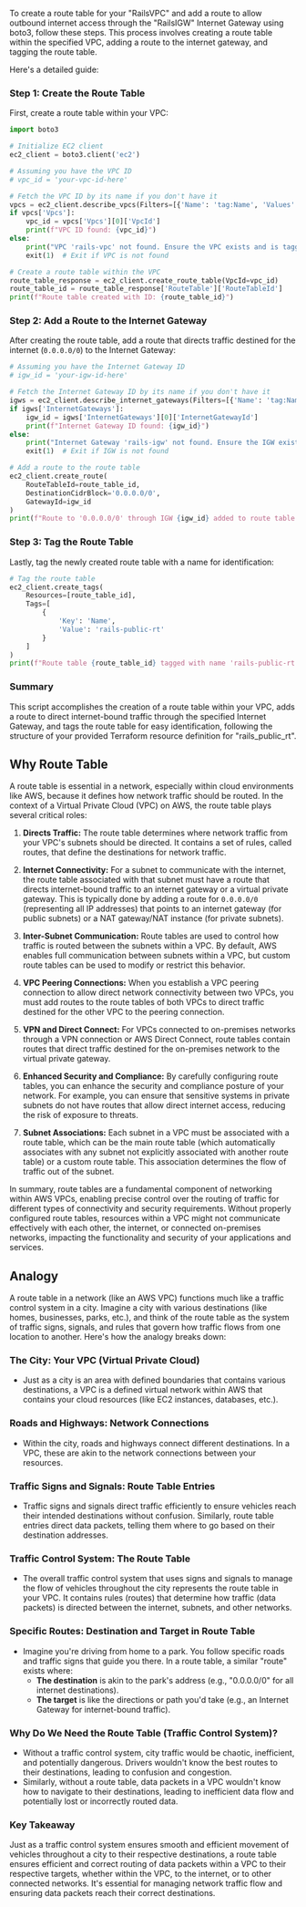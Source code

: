 To create a route table for your "RailsVPC" and add a route to allow outbound internet access through the "RailsIGW" Internet Gateway using boto3, follow these steps. This process involves creating a route table within the specified VPC, adding a route to the internet gateway, and tagging the route table.

Here's a detailed guide:

### Step 1: Create the Route Table

First, create a route table within your VPC:

```python
import boto3

# Initialize EC2 client
ec2_client = boto3.client('ec2')

# Assuming you have the VPC ID
# vpc_id = 'your-vpc-id-here'

# Fetch the VPC ID by its name if you don't have it
vpcs = ec2_client.describe_vpcs(Filters=[{'Name': 'tag:Name', 'Values': ['rails-vpc']}])
if vpcs['Vpcs']:
    vpc_id = vpcs['Vpcs'][0]['VpcId']
    print(f"VPC ID found: {vpc_id}")
else:
    print("VPC 'rails-vpc' not found. Ensure the VPC exists and is tagged correctly.")
    exit(1)  # Exit if VPC is not found

# Create a route table within the VPC
route_table_response = ec2_client.create_route_table(VpcId=vpc_id)
route_table_id = route_table_response['RouteTable']['RouteTableId']
print(f"Route table created with ID: {route_table_id}")
```

### Step 2: Add a Route to the Internet Gateway

After creating the route table, add a route that directs traffic destined for the internet (`0.0.0.0/0`) to the Internet Gateway:

```python
# Assuming you have the Internet Gateway ID
# igw_id = 'your-igw-id-here'

# Fetch the Internet Gateway ID by its name if you don't have it
igws = ec2_client.describe_internet_gateways(Filters=[{'Name': 'tag:Name', 'Values': ['rails-igw']}])
if igws['InternetGateways']:
    igw_id = igws['InternetGateways'][0]['InternetGatewayId']
    print(f"Internet Gateway ID found: {igw_id}")
else:
    print("Internet Gateway 'rails-igw' not found. Ensure the IGW exists and is tagged correctly.")
    exit(1)  # Exit if IGW is not found

# Add a route to the route table
ec2_client.create_route(
    RouteTableId=route_table_id,
    DestinationCidrBlock='0.0.0.0/0',
    GatewayId=igw_id
)
print(f"Route to '0.0.0.0/0' through IGW {igw_id} added to route table {route_table_id}")
```

### Step 3: Tag the Route Table

Lastly, tag the newly created route table with a name for identification:

```python
# Tag the route table
ec2_client.create_tags(
    Resources=[route_table_id],
    Tags=[
        {
            'Key': 'Name',
            'Value': 'rails-public-rt'
        }
    ]
)
print(f"Route table {route_table_id} tagged with name 'rails-public-rt'")
```

### Summary

This script accomplishes the creation of a route table within your VPC, adds a route to direct internet-bound traffic through the specified Internet Gateway, and tags the route table for easy identification, following the structure of your provided Terraform resource definition for "rails_public_rt".

## Why Route Table

A route table is essential in a network, especially within cloud environments like AWS, because it defines how network traffic should be routed. In the context of a Virtual Private Cloud (VPC) on AWS, the route table plays several critical roles:

1. **Directs Traffic:** The route table determines where network traffic from your VPC's subnets should be directed. It contains a set of rules, called routes, that define the destinations for network traffic.

2. **Internet Connectivity:** For a subnet to communicate with the internet, the route table associated with that subnet must have a route that directs internet-bound traffic to an internet gateway or a virtual private gateway. This is typically done by adding a route for `0.0.0.0/0` (representing all IP addresses) that points to an internet gateway (for public subnets) or a NAT gateway/NAT instance (for private subnets).

3. **Inter-Subnet Communication:** Route tables are used to control how traffic is routed between the subnets within a VPC. By default, AWS enables full communication between subnets within a VPC, but custom route tables can be used to modify or restrict this behavior.

4. **VPC Peering Connections:** When you establish a VPC peering connection to allow direct network connectivity between two VPCs, you must add routes to the route tables of both VPCs to direct traffic destined for the other VPC to the peering connection.

5. **VPN and Direct Connect:** For VPCs connected to on-premises networks through a VPN connection or AWS Direct Connect, route tables contain routes that direct traffic destined for the on-premises network to the virtual private gateway.

6. **Enhanced Security and Compliance:** By carefully configuring route tables, you can enhance the security and compliance posture of your network. For example, you can ensure that sensitive systems in private subnets do not have routes that allow direct internet access, reducing the risk of exposure to threats.

7. **Subnet Associations:** Each subnet in a VPC must be associated with a route table, which can be the main route table (which automatically associates with any subnet not explicitly associated with another route table) or a custom route table. This association determines the flow of traffic out of the subnet.

In summary, route tables are a fundamental component of networking within AWS VPCs, enabling precise control over the routing of traffic for different types of connectivity and security requirements. Without properly configured route tables, resources within a VPC might not communicate effectively with each other, the internet, or connected on-premises networks, impacting the functionality and security of your applications and services.

## Analogy

A route table in a network (like an AWS VPC) functions much like a traffic control system in a city. Imagine a city with various destinations (like homes, businesses, parks, etc.), and think of the route table as the system of traffic signs, signals, and rules that govern how traffic flows from one location to another. Here's how the analogy breaks down:

### The City: Your VPC (Virtual Private Cloud)
- Just as a city is an area with defined boundaries that contains various destinations, a VPC is a defined virtual network within AWS that contains your cloud resources (like EC2 instances, databases, etc.).

### Roads and Highways: Network Connections
- Within the city, roads and highways connect different destinations. In a VPC, these are akin to the network connections between your resources.

### Traffic Signs and Signals: Route Table Entries
- Traffic signs and signals direct traffic efficiently to ensure vehicles reach their intended destinations without confusion. Similarly, route table entries direct data packets, telling them where to go based on their destination addresses.

### Traffic Control System: The Route Table
- The overall traffic control system that uses signs and signals to manage the flow of vehicles throughout the city represents the route table in your VPC. It contains rules (routes) that determine how traffic (data packets) is directed between the internet, subnets, and other networks.

### Specific Routes: Destination and Target in Route Table
- Imagine you're driving from home to a park. You follow specific roads and traffic signs that guide you there. In a route table, a similar "route" exists where:
  - **The destination** is akin to the park's address (e.g., "0.0.0.0/0" for all internet destinations).
  - **The target** is like the directions or path you'd take (e.g., an Internet Gateway for internet-bound traffic).

### Why Do We Need the Route Table (Traffic Control System)?
- Without a traffic control system, city traffic would be chaotic, inefficient, and potentially dangerous. Drivers wouldn't know the best routes to their destinations, leading to confusion and congestion.
- Similarly, without a route table, data packets in a VPC wouldn't know how to navigate to their destinations, leading to inefficient data flow and potentially lost or incorrectly routed data.

### Key Takeaway
Just as a traffic control system ensures smooth and efficient movement of vehicles throughout a city to their respective destinations, a route table ensures efficient and correct routing of data packets within a VPC to their respective targets, whether within the VPC, to the internet, or to other connected networks. It's essential for managing network traffic flow and ensuring data packets reach their correct destinations.

